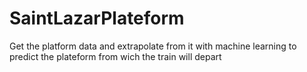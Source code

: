 # SaintLazarPlateform
Get the platform data and extrapolate from it with machine learning to predict the plateform from wich the train will depart
